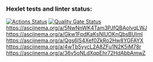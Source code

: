 ### Hexlet tests and linter status:
[![Actions Status](https://github.com/bugrich/backend-project-44/actions/workflows/hexlet-check.yml/badge.svg)](https://github.com/bugrich/backend-project-44/actions)
[![Quality Gate Status](https://sonarcloud.io/api/project_badges/measure?project=bugrich_backend-project-44&metric=alert_status)](https://sonarcloud.io/summary/new_code?id=bugrich_backend-project-44)
https://asciinema.org/a/5NwNnWK4Tam3PJfQBAoIvqLWJ
https://asciinema.org/a/Gkw1FpdKaKsNlUOKnQbsBUImI
https://asciinema.org/a/Qgs6lS4Xef0ZkRo2Hw8YGFAYX
https://asciinema.org/a/4wTb5yycL2A8ZFu1N2K5iM78r
https://asciinema.org/a/36v5oNLdXqpEhr72HdAbbAmwZ
